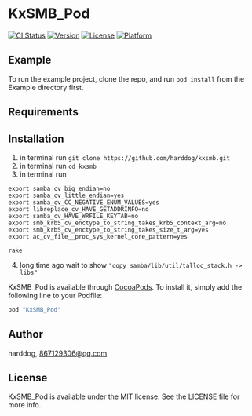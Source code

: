 # KxSMB_Pod

[![CI Status](http://img.shields.io/travis/harddog/KxSMB_Pod.svg?style=flat)](https://travis-ci.org/harddog/KxSMB_Pod)
[![Version](https://img.shields.io/cocoapods/v/KxSMB_Pod.svg?style=flat)](http://cocoapods.org/pods/KxSMB_Pod)
[![License](https://img.shields.io/cocoapods/l/KxSMB_Pod.svg?style=flat)](http://cocoapods.org/pods/KxSMB_Pod)
[![Platform](https://img.shields.io/cocoapods/p/KxSMB_Pod.svg?style=flat)](http://cocoapods.org/pods/KxSMB_Pod)

## Example

To run the example project, clone the repo, and run `pod install` from the Example directory first.

## Requirements

## Installation
1. in terminal run `git clone https://github.com/harddog/kxsmb.git`
2. in terminal run  `cd kxsmb`
3. in terminal run 

``` 
export samba_cv_big_endian=no
export samba_cv_little_endian=yes
export samba_cv_CC_NEGATIVE_ENUM_VALUES=yes
export libreplace_cv_HAVE_GETADDRINFO=no
export samba_cv_HAVE_WRFILE_KEYTAB=no
export smb_krb5_cv_enctype_to_string_takes_krb5_context_arg=no
export smb_krb5_cv_enctype_to_string_takes_size_t_arg=yes
export ac_cv_file__proc_sys_kernel_core_pattern=yes

rake 
```
4. long time ago wait to show `"copy samba/lib/util/talloc_stack.h -> libs"`

KxSMB_Pod is available through [CocoaPods](http://cocoapods.org). To install
it, simply add the following line to your Podfile:

```ruby
pod "KxSMB_Pod"
```

## Author

harddog, 867129306@qq.com

## License

KxSMB_Pod is available under the MIT license. See the LICENSE file for more info.
